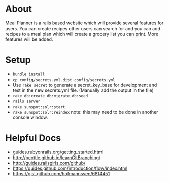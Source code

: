 # About
Meal Planner is a rails based website which will provide several features for users.  You can create recipes other users can search for and you can add recipes to a meal plan which will create a grocery list you can print.  More features will be added.

# Setup
- `bundle install`
- `cp config/secrets.yml.dist config/secrets.yml`
- Use `rake secret` to generate a secret_key_base for development and test in the new secrets.yml file. (Manually add the output in the file)
- `rake db:create db:migrate db:seed`
- `rails server`
- `rake sunspot:solr:start`
- `rake sunspot:solr:reindex` note: this may need to be done in another console window.

# Helpful Docs
- guides.rubyonrails.org/getting_started.html
- http://pcottle.github.io/learnGitBranching/
- http://guides.railsgirls.com/github/
- https://guides.github.com/introduction/flow/index.html
- https://gist.github.com/hofmannsven/6814451